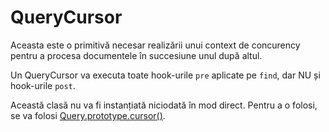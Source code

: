 # QueryCursor

Aceasta este o primitivă necesar realizării unui context de concurency pentru a procesa documentele în succesiune unul după altul.

Un QueryCursor va executa toate hook-urile `pre` aplicate pe `find`, dar NU și hook-urile `post`.

Această clasă nu va fi instanțiată niciodată în mod direct. Pentru a o folosi, se va folosi [Query.prototype.cursor()](https://mongoosejs.com/docs/api.html#query_Query-cursor).
